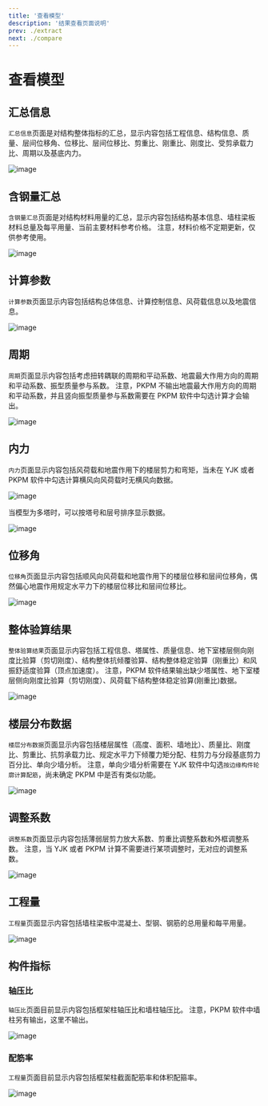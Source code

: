 ```yaml
---
title: '查看模型'
description: '结果查看页面说明'
prev: ./extract
next: ./compare
---
```


# 查看模型

## 汇总信息

`汇总信息`页面是对结构整体指标的汇总，显示内容包括工程信息、结构信息、质量、层间位移角、位移比、层间位移比、剪重比、刚重比、刚度比、受剪承载力比、周期以及基底内力。

![image](/structure/structure-summary.png)

## 含钢量汇总

`含钢量汇总`页面是对结构材料用量的汇总，显示内容包括结构基本信息、墙柱梁板材料总量及每平用量、当前主要材料参考价格。
注意，材料价格不定期更新，仅供参考使用。

![image](/structure/structure-quantity-summary.png)

## 计算参数

`计算参数`页面显示内容包括结构总体信息、计算控制信息、风荷载信息以及地震信息。

![image](/structure/structure-parameter.png)

## 周期

`周期`页面显示内容包括考虑扭转耦联的周期和平动系数、地震最大作用方向的周期和平动系数、振型质量参与系数。
注意，PKPM 不输出地震最大作用方向的周期和平动系数，并且竖向振型质量参与系数需要在 PKPM 软件中勾选计算才会输出。

![image](/structure/structure-period.png)

## 内力

`内力`页面显示内容包括风荷载和地震作用下的楼层剪力和弯矩，当未在 YJK 或者 PKPM 软件中勾选计算横风向风荷载时无横风向数据。

![image](/structure/structure-force.png)

当模型为多塔时，可以按塔号和层号排序显示数据。

![image](/structure/multi-towers.png)

## 位移角

`位移角`页面显示内容包括顺风向风荷载和地震作用下的楼层位移和层间位移角，偶然偏心地震作用规定水平力下的楼层位移比和层间位移比。

![image](/structure/structure-drift.png)

## 整体验算结果

`整体验算结果`页面显示内容包括工程信息、塔属性、质量信息、地下室楼层侧向刚度比验算（剪切刚度）、结构整体抗倾覆验算、结构整体稳定验算（刚重比）和风振舒适度验算（顶点加速度）。
注意，PKPM 软件结果输出缺少塔属性、地下室楼层侧向刚度比验算（剪切刚度）、风荷载下结构整体稳定验算(刚重比)数据。

![image](/structure/structure-general.png)

## 楼层分布数据

`楼层分布数据`页面显示内容包括楼层属性（高度、面积、墙地比）、质量比、刚度比、剪重比、抗剪承载力比、规定水平力下倾覆力矩分配、柱剪力与分段基底剪力百分比、单向少墙分析。
注意，单向少墙分析需要在 YJK 软件中勾选`按边缘构件轮廓计算配筋`，尚未确定 PKPM 中是否有类似功能。

![image](/structure/structure-distribute.png)

## 调整系数

`调整系数`页面显示内容包括薄弱层剪力放大系数、剪重比调整系数和外框调整系数。
注意，当 YJK 或者 PKPM 计算不需要进行某项调整时，无对应的调整系数。

![image](/structure/structure-factor.png)

## 工程量

`工程量`页面显示内容包括墙柱梁板中混凝土、型钢、钢筋的总用量和每平用量。

![image](/structure/structure-quantity.png)

## 构件指标

### 轴压比

`轴压比`页面目前显示内容包括框架柱轴压比和墙柱轴压比。
注意，PKPM 软件中墙柱另有输出，这里不输出。

![image](/structure/element-uc.png)

### 配筋率

`工程量`页面目前显示内容包括框架柱截面配筋率和体积配箍率。

![image](/structure/element-rs.png)
